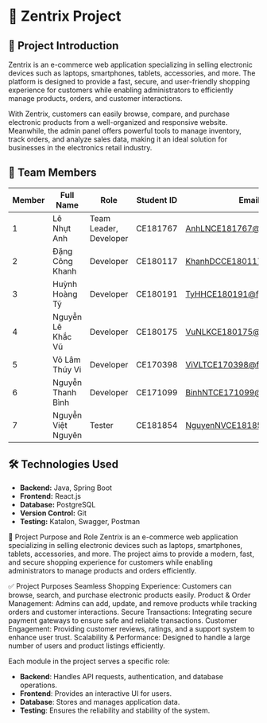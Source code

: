 # 🚀 Zentrix Project

## 📌 Project Introduction  
Zentrix is an e-commerce web application specializing in selling electronic devices such as laptops, smartphones, tablets, accessories, and more.
The platform is designed to provide a fast, secure, and user-friendly shopping experience for customers while enabling administrators to efficiently manage products, orders, and customer interactions.


With Zentrix, customers can easily browse, compare, and purchase electronic products from a well-organized and responsive website.
Meanwhile, the admin panel offers powerful tools to manage inventory, track orders, and analyze sales data, making it an ideal solution for businesses in the electronics retail industry.


## 👥 Team Members  
| Member | Full Name           | Role                            | Student ID | Email                           |              
|------- |---------------------|---------------------------------|------------|---------------------------------|
|   1    | Lê Nhựt Anh         | Team Leader, Developer          | CE181767   | AnhLNCE181767@fpt.edu.vn        |
|   2    | Đặng Công Khanh     | Developer                       | CE180117   | KhanhDCCE180117@fpt.edu.vn      |
|   3    | Huỳnh Hoàng Tỹ      | Developer                       | CE180191   | TyHHCE180191@fpt.edu.vn         |
|   4    | Nguyễn Lê Khắc Vũ   | Developer                       | CE180175   | VuNLKCE180175@fpt.edu.vn        |
|   5    | Võ Lâm Thúy Vi      | Developer                       | CE170398   | ViVLTCE170398@fpt.edu.vn        |
|   6    | Nguyễn Thanh Bình   | Developer                       | CE171099   | BinhNTCE171099@fpt.edu.vn       |
|   7    | Nguyễn Việt Nguyên  | Tester                          | CE181854   | NguyenNVCE181854@fpt.edu.vn     |

## 🛠️ Technologies Used  
- **Backend:** Java, Spring Boot  
- **Frontend:** React.js  
- **Database:** PostgreSQL  
- **Version Control:** Git
- **Testing:** Katalon, Swagger, Postman   

🎯 Project Purpose and Role
Zentrix is an e-commerce web application specializing in selling electronic devices such as laptops, smartphones, tablets, accessories, and more.
The project aims to provide a modern, fast, and secure shopping experience for customers while enabling administrators to manage products and orders efficiently.

✅ Project Purposes
Seamless Shopping Experience: Customers can browse, search, and purchase electronic products easily.
Product & Order Management: Admins can add, update, and remove products while tracking orders and customer interactions.
Secure Transactions: Integrating secure payment gateways to ensure safe and reliable transactions.
Customer Engagement: Providing customer reviews, ratings, and a support system to enhance user trust.
Scalability & Performance: Designed to handle a large number of users and product listings efficiently.

Each module in the project serves a specific role:  
- **Backend**: Handles API requests, authentication, and database operations.  
- **Frontend**: Provides an interactive UI for users.  
- **Database**: Stores and manages application data.  
- **Testing**: Ensures the reliability and stability of the system.  

